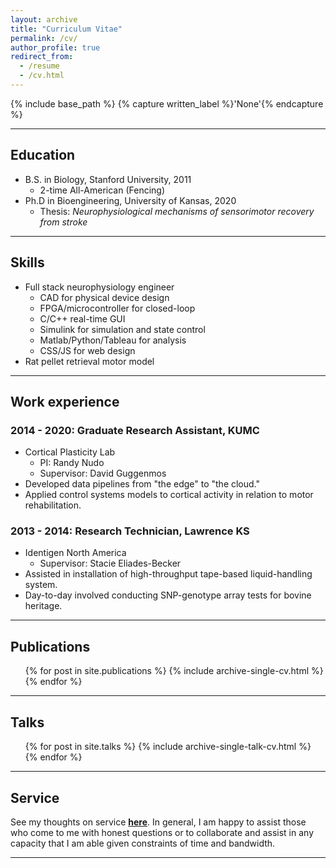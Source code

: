 ```yaml
---
layout: archive
title: "Curriculum Vitae"
permalink: /cv/
author_profile: true
redirect_from:
  - /resume
  - /cv.html
---
```


{% include base_path %}
{% capture written_label %}'None'{% endcapture %}

---

## Education ##
* B.S. in Biology, Stanford University, 2011
  + 2-time All-American (Fencing)
* Ph.D in Bioengineering, University of Kansas, 2020
  + Thesis: *Neurophysiological mechanisms of sensorimotor recovery from stroke*

---

## Skills ##
* Full stack neurophysiology engineer
  * CAD for physical device design
  * FPGA/microcontroller for closed-loop
  * C/C++ real-time GUI
  * Simulink for simulation and state control
  * Matlab/Python/Tableau for analysis
  * CSS/JS for web design
* Rat pellet retrieval motor model

---

## Work experience ##
### 2014 - 2020: Graduate Research Assistant, KUMC ###
* Cortical Plasticity Lab
  + PI: Randy Nudo
  + Supervisor: David Guggenmos
* Developed data pipelines from "the edge" to "the cloud."
* Applied control systems models to cortical activity in relation to motor rehabilitation.

### 2013 - 2014: Research Technician, Lawrence KS ###
* Identigen North America
  + Supervisor: Stacie Eliades-Becker
* Assisted in installation of high-throughput tape-based liquid-handling system.
* Day-to-day involved conducting SNP-genotype array tests for bovine heritage.

---

## Publications ##

  <ul>{% for post in site.publications %}
    {% include archive-single-cv.html %}
  {% endfor %}</ul>

---
  
## Talks ##
  <ul>{% for post in site.talks %}
    {% include archive-single-talk-cv.html %}
  {% endfor %}</ul>

---

## Service ##
See my thoughts on service **[here](https://m053m716.github.io/posts/2020-11-16-Service)**. In general, I am happy to assist those who come to me with honest questions or to collaborate and assist in any capacity that I am able given constraints of time and bandwidth.

---